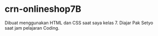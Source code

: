 # crn-onlineshop7B
Dibuat menggunakan HTML dan CSS saat saya kelas 7. Diajar Pak Setyo saat jam pelajaran Coding.

